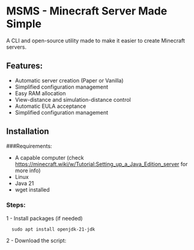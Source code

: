 # MSMS - Minecraft Server Made Simple
A CLI and open-source utility made to make it easier to create Minecraft servers.

## Features:

- Automatic server creation (Paper or Vanilla)
- Simplified configuration management
- Easy RAM allocation
- View-distance and simulation-distance control
- Automatic EULA acceptance
- Simplified configuration management

## Installation

###Requirements:
- A capable computer (check https://minecraft.wiki/w/Tutorial:Setting_up_a_Java_Edition_server for more info)
- Linux
- Java 21
- wget installed

### Steps:
1 - Install packages (if needed)
 ```Debian/Ubuntu based:
   sudo apt install openjdk-21-jdk
```
2 - Download the script:
